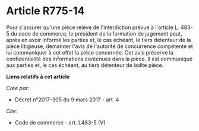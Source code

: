 # Article R775-14

Pour s'assurer qu'une pièce relève de l'interdiction prévue à l'article L. 483-5 du code de commerce, le président de la
formation de jugement peut, après en avoir informé les parties et, le cas échéant, le tiers détenteur de la pièce litigieuse,
demander l'avis de l'autorité de concurrence compétente et lui communiquer à cet effet la pièce concernée. Cet avis préserve
la confidentialité des informations contenues dans la pièce. Il est communiqué aux parties et, le cas échéant, au tiers
détenteur de ladite pièce.

**Liens relatifs à cet article**

_Créé par_:

  - Décret n°2017-305 du 9 mars 2017 - art. 4

_Cite_:

  - Code de commerce - art. L483-5 (V)
